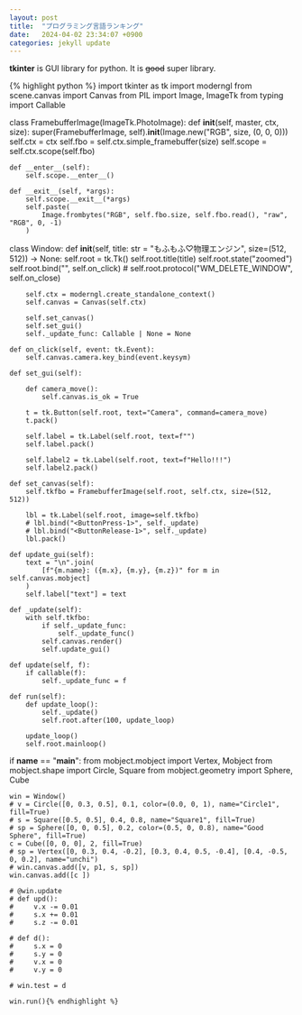 ```yaml
---
layout: post
title:  "プログラミング言語ランキング"
date:   2024-04-02 23:34:07 +0900
categories: jekyll update
---
```


**tkinter** is GUI library for python.
It is ~~good~~ super library.

{% highlight python %}
import tkinter as tk
import moderngl
from scene.canvas import Canvas
from PIL import Image, ImageTk
from typing import Callable


class FramebufferImage(ImageTk.PhotoImage):
    def __init__(self, master, ctx, size):
        super(FramebufferImage, self).__init__(Image.new("RGB", size, (0, 0, 0)))
        self.ctx = ctx
        self.fbo = self.ctx.simple_framebuffer(size)
        self.scope = self.ctx.scope(self.fbo)

    def __enter__(self):
        self.scope.__enter__()

    def __exit__(self, *args):
        self.scope.__exit__(*args)
        self.paste(
            Image.frombytes("RGB", self.fbo.size, self.fbo.read(), "raw", "RGB", 0, -1)
        )


class Window:
    def __init__(self, title: str = "もふもふ♡物理エンジン", size=(512, 512)) -> None:
        self.root = tk.Tk()
        self.root.title(title)
        self.root.state("zoomed")
        self.root.bind("<Key>", self.on_click)
        # self.root.protocol("WM_DELETE_WINDOW", self.on_close)

        self.ctx = moderngl.create_standalone_context()
        self.canvas = Canvas(self.ctx)

        self.set_canvas()
        self.set_gui()
        self._update_func: Callable | None = None

    def on_click(self, event: tk.Event):
        self.canvas.camera.key_bind(event.keysym)

    def set_gui(self):

        def camera_move():
            self.canvas.is_ok = True

        t = tk.Button(self.root, text="Camera", command=camera_move)
        t.pack()

        self.label = tk.Label(self.root, text=f"")
        self.label.pack()

        self.label2 = tk.Label(self.root, text=f"Hello!!!")
        self.label2.pack()

    def set_canvas(self):
        self.tkfbo = FramebufferImage(self.root, self.ctx, size=(512, 512))

        lbl = tk.Label(self.root, image=self.tkfbo)
        # lbl.bind("<ButtonPress-1>", self._update)
        # lbl.bind("<ButtonRelease-1>", self._update)
        lbl.pack()

    def update_gui(self):
        text = "\n".join(
            [f"{m.name}: ({m.x}, {m.y}, {m.z})" for m in self.canvas.mobject]
        )
        self.label["text"] = text

    def _update(self):
        with self.tkfbo:
            if self._update_func:
                self._update_func()
            self.canvas.render()
            self.update_gui()

    def update(self, f):
        if callable(f):
            self._update_func = f

    def run(self):
        def update_loop():
            self._update()
            self.root.after(100, update_loop)

        update_loop()
        self.root.mainloop()


if __name__ == "__main__":
    from mobject.mobject import Vertex, Mobject
    from mobject.shape import Circle, Square
    from mobject.geometry import Sphere, Cube


    win = Window()
    # v = Circle([0, 0.3, 0.5], 0.1, color=(0.0, 0, 1), name="Circle1", fill=True)
    # s = Square([0.5, 0.5], 0.4, 0.8, name="Square1", fill=True)
    # sp = Sphere([0, 0, 0.5], 0.2, color=(0.5, 0, 0.8), name="Good Sphere", fill=True)
    c = Cube([0, 0, 0], 2, fill=True)
    # sp = Vertex([0, 0.3, 0.4, -0.2], [0.3, 0.4, 0.5, -0.4], [0.4, -0.5, 0, 0.2], name="unchi")
    # win.canvas.add([v, p1, s, sp])
    win.canvas.add([c ])

    # @win.update
    # def upd():
    #     v.x -= 0.01
    #     s.x += 0.01
    #     s.z -= 0.01

    # def d():
    #     s.x = 0
    #     s.y = 0
    #     v.x = 0
    #     v.y = 0

    # win.test = d

    win.run(){% endhighlight %}
